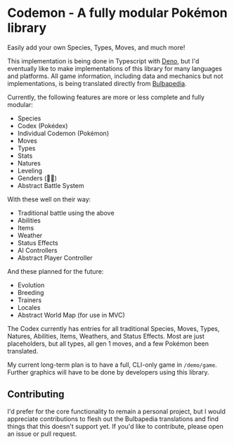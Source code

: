 # Codemon - A fully modular Pokémon library

Easily add your own Species, Types, Moves, and much more!

This implementation is being done in Typescript with [Deno](https://deno.land), but I'd eventually like to make implementations of this library for many languages and platforms. All game information, including data and mechanics but not implementations, is being translated directly from [Bulbapedia](https://bulbapedia.bulbagarden.net).

Currently, the following features are more or less complete and fully modular:

- Species
- Codex (Pokédex)
- Individual Codemon (Pokémon)
- Moves
- Types
- Stats
- Natures
- Leveling
- Genders (🏳️‍⚧️)
- Abstract Battle System

With these well on their way:

- Traditional battle using the above
- Abilities
- Items
- Weather
- Status Effects
- AI Controllers
- Abstract Player Controller

And these planned for the future:

- Evolution
- Breeding
- Trainers
- Locales
- Abstract World Map (for use in MVC)

The Codex currently has entries for all traditional Species, Moves, Types, Natures, Abilities, Items, Weathers, and Status Effects. Most are just placeholders, but all types, all gen 1 moves, and a few Pokémon been translated.

My current long-term plan is to have a full, CLI-only game in `/demo/game`. Further graphics will have to be done by developers using this library.

## Contributing

I'd prefer for the core functionality to remain a personal project, but I would appreciate contributions to flesh out the Bulbapedia translations and find things that this doesn't support yet. If you'd like to contribute, please open an issue or pull request.

